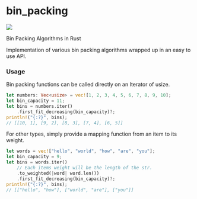 # bin_packing

![](https://github.com/kevpeek/bin_packing/workflows/Rust/badge.svg)

Bin Packing Algorithms in Rust

Implementation of various bin packing algorithms wrapped up in an easy to use API.

### Usage

Bin packing functions can be called directly on an Iterator of usize.
```rust
let numbers: Vec<usize> = vec![1, 2, 3, 4, 5, 6, 7, 8, 9, 10];
let bin_capacity = 11;
let bins = numbers.iter()
    .first_fit_decreasing(bin_capacity)?;
println!("{:?}", bins);
// [[10, 1], [9, 2], [8, 3], [7, 4], [6, 5]]
```

For other types, simply provide a mapping function from an item to its weight.
```rust
let words = vec!["hello", "world", "how", "are", "you"];
let bin_capacity = 9;
let bins = words.iter()
    // Each items weight will be the length of the str.
    .to_weighted(|word| word.len())
    .first_fit_decreasing(bin_capacity)?;
println!("{:?}", bins);
// [["hello", "how"], ["world", "are"], ["you"]]
```
